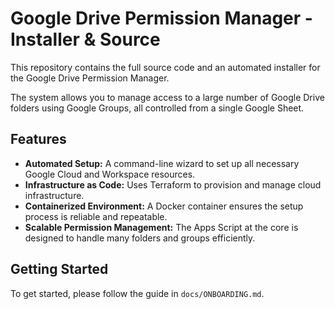 # Google Drive Permission Manager - Installer & Source

This repository contains the full source code and an automated installer for the Google Drive Permission Manager.

The system allows you to manage access to a large number of Google Drive folders using Google Groups, all controlled from a single Google Sheet.

## Features

- **Automated Setup:** A command-line wizard to set up all necessary Google Cloud and Workspace resources.
- **Infrastructure as Code:** Uses Terraform to provision and manage cloud infrastructure.
- **Containerized Environment:** A Docker container ensures the setup process is reliable and repeatable.
- **Scalable Permission Management:** The Apps Script at the core is designed to handle many folders and groups efficiently.

## Getting Started

To get started, please follow the guide in `docs/ONBOARDING.md`.